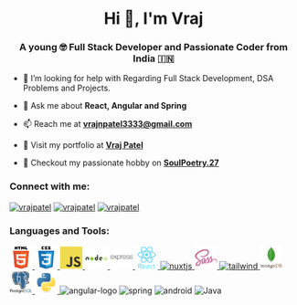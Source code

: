 
<h1 align="center">Hi 👋, I'm Vraj</h1>

<h3 align="center">A young 🤓 Full Stack Developer and Passionate Coder from India 🇮🇳</h3>




- 🤔 I’m looking for help with Regarding Full Stack Development, DSA Problems and Projects.

- 💬 Ask me about **React, Angular and Spring**

- 📫 Reach me at **vrajnpatel3333@gmail.com**

- 📁 Visit my portfolio at <a href="https://vraj361.github.io/" target="_blank"><b>Vraj Patel</b></a>

- 📝 Checkout my passionate hobby on <a href="https://www.instagram.com/soulpoetry.27" target="_blank"><b>SoulPoetry.27</b></a> 

<h3 align="left">Connect with me:</h3>
<p align="left">
<a href="https://www.linkedin.com/in/vraj-patel-4454071b4" target="_blank"><img align="center" src="https://www.rdant.com.au/wp-content/uploads/Linked-in.png"  alt="vrajpatel" height="40" width="40" /></a>
<a href="https://www.instagram.com/vraj.2901/" target="_blank"><img align="center" src="https://cdn3.iconfinder.com/data/icons/popular-services-brands/512/instagram-512.png" alt="vrajpatel" height="40" width="40" /></a>
<a href="https://twitter.com/VrajPat48779083" target="_blank"><img align="center" src="https://cdn4.iconfinder.com/data/icons/social-media-icons-the-circle-set/48/twitter_circle-1024.png" alt="vrajpatel" height="40" width="40" /></a>
</p>


<h3 align="left">Languages and Tools:</h3>
<p align="left">
    <a href="https://www.w3.org/html/" target="_blank"> <img src="https://raw.githubusercontent.com/devicons/devicon/master/icons/html5/html5-original-wordmark.svg" alt="html5" width="40" height="40"/> </a>
    <a href="https://www.w3schools.com/css/" target="_blank"> <img src="https://raw.githubusercontent.com/devicons/devicon/master/icons/css3/css3-original-wordmark.svg" alt="css3" width="40" height="40"/> </a>
    <a href="https://developer.mozilla.org/en-US/docs/Web/JavaScript" target="_blank"> <img src="https://raw.githubusercontent.com/devicons/devicon/master/icons/javascript/javascript-original.svg" alt="javascript" width="40" height="40"/> </a>
      <a href="https://nodejs.org" target="_blank"> <img src="https://raw.githubusercontent.com/devicons/devicon/master/icons/nodejs/nodejs-original-wordmark.svg" alt="nodejs" width="40" height="40"/> </a>
    <a href="https://expressjs.com" target="_blank"> <img src="https://raw.githubusercontent.com/devicons/devicon/master/icons/express/express-original-wordmark.svg" alt="express" width="40" height="40"/> </a>
      <a href="https://vuejs.org/" target="_blank"> </a>
      <a href="https://reactjs.org/" target="_blank"> <img src="https://raw.githubusercontent.com/devicons/devicon/master/icons/react/react-original-wordmark.svg" alt="react" width="40" height="40"/> </a>
  <a href="https://www.gatsbyjs.com/" target="_blank">  </a>
    <a href="https://nextjs.org/" target="_blank"> </a>
    <a href="https://nuxtjs.org/" target="_blank"> <img src="https://www.vectorlogo.zone/logos/nuxtjs/nuxtjs-icon.svg" alt="nuxtjs" width="40" height="40"/> </a> 
  <a href="https://gridsome.org/" target="_blank"> </a>
    <a href="https://jestjs.io" target="_blank">  </a>
      <a href="https://sass-lang.com" target="_blank"> <img src="https://raw.githubusercontent.com/devicons/devicon/master/icons/sass/sass-original.svg" alt="sass" width="40" height="40"/> </a>
    <a href="https://tailwindcss.com/" target="_blank"> <img src="https://www.vectorlogo.zone/logos/tailwindcss/tailwindcss-icon.svg" alt="tailwind" width="40" height="40"/> </a>
    <a href="https://www.mongodb.com/" target="_blank"> <img src="https://raw.githubusercontent.com/devicons/devicon/master/icons/mongodb/mongodb-original-wordmark.svg" alt="mongodb" width="40" height="40"/> </a>
    <a href="https://www.postgresql.org" target="_blank"> <img src="https://raw.githubusercontent.com/devicons/devicon/master/icons/postgresql/postgresql-original-wordmark.svg" alt="postgresql" width="40" height="40"/> </a>
    <a href="https://www.python.org" target="_blank"> <img src="https://raw.githubusercontent.com/devicons/devicon/master/icons/python/python-original.svg" alt="python" width="40" height="40"/> </a>
     <img src="https://angular.io/assets/images/logos/angular/angular.svg" alt="angular-logo" width="45px" />

   <img src="https://www.svgrepo.com/show/354380/spring-icon.svg" alt="spring" width="40px"/>
   <img src="https://freeiconshop.com/wp-content/uploads/edd/android-flat.png" alt="android" width="40px"/>
   <img src="https://1000logos.net/wp-content/uploads/2020/09/Java-Logo-640x400.png" alt="Java" width="68px" height="45px"/>



<!--
**VRaj361/VRaj361** is a ✨ _special_ ✨ repository because its `README.md` (this file) appears on your GitHub profile.

Here are some ideas to get you started:

- 🔭 I’m currently working on ...
- 🌱 I’m currently learning ...
- 👯 I’m looking to collaborate on ...
- 🤔 I’m looking for help with ...
- 💬 Ask me about ...
- 📫 How to reach me: ...
- 😄 Pronouns: ...
- ⚡ Fun fact: ...
-->
